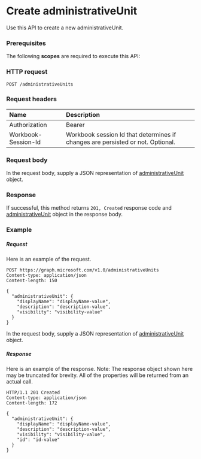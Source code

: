 # Create administrativeUnit

Use this API to create a new administrativeUnit.
### Prerequisites
The following **scopes** are required to execute this API: 
### HTTP request
<!-- { "blockType": "ignored" } -->
```http
POST /administrativeUnits

```
### Request headers
| Name       | Description|
|:---------------|:----------|
| Authorization  | Bearer <code>|
| Workbook-Session-Id  | Workbook session Id that determines if changes are persisted or not. Optional.|

### Request body
In the request body, supply a JSON representation of [administrativeUnit](../resources/administrativeunit.md) object.


### Response
If successful, this method returns `201, Created` response code and [administrativeUnit](../resources/administrativeunit.md) object in the response body.

### Example
##### Request
Here is an example of the request.
<!-- {
  "blockType": "request",
  "name": "create_administrativeunit_from_administrativeunits"
}-->
```http
POST https://graph.microsoft.com/v1.0/administrativeUnits
Content-type: application/json
Content-length: 150

{
  "administrativeUnit": {
    "displayName": "displayName-value",
    "description": "description-value",
    "visibility": "visibility-value"
  }
}
```
In the request body, supply a JSON representation of [administrativeUnit](../resources/administrativeunit.md) object.
##### Response
Here is an example of the response. Note: The response object shown here may be truncated for brevity. All of the properties will be returned from an actual call.
<!-- {
  "blockType": "response",
  "truncated": true,
  "@odata.type": "microsoft.graph.administrativeUnit"
} -->
```http
HTTP/1.1 201 Created
Content-type: application/json
Content-length: 172

{
  "administrativeUnit": {
    "displayName": "displayName-value",
    "description": "description-value",
    "visibility": "visibility-value",
    "id": "id-value"
  }
}
```

<!-- uuid: 8fcb5dbc-d5aa-4681-8e31-b001d5168d79
2015-10-25 14:57:30 UTC -->
<!-- {
  "type": "#page.annotation",
  "description": "Create administrativeUnit",
  "keywords": "",
  "section": "documentation",
  "tocPath": ""
}-->